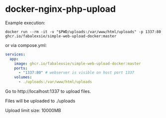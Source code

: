 # docker-nginx-php-upload

Example execution:

```
docker run --rm -it -v "$PWD/uploads:/var/www/html/uploads" -p 1337:80 ghcr.io/fabalexsie/simple-web-upload-docker:master
```

or via compose.yml:

```yaml
services:
  app:
    image: ghcr.io/fabalexsie/simple-web-upload-docker:master
    ports:
      - "1337:80" # webserver is visible on host port 1337
    volumes:
      - ./uploads:/var/www/html/uploads
```

Go to http://localhost:1337 to upload files.

Files will be uploaded to ./uploads

Upload limit size: 10000MB
